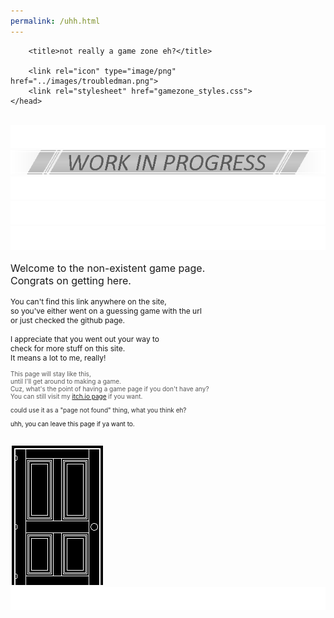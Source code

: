 ```yaml
---
permalink: /uhh.html
---
```

<!DOCTYPE html>
<html>
	<head>
		<meta name="viewport" content="width=device-width, initial-scale=1.0">
	
		<title>not really a game zone eh?</title>
	
		<link rel="icon" type="image/png" href="../images/troubledman.png">
		<link rel="stylesheet" href="gamezone_styles.css">
	</head>
<body>
	<div class="container">
		<br>
			<div class="scifi">
				<img src="../misc_zone/misc_images_misc/border.png" draggable="false">
				<br>
				<img src="../misc_zone/misc_images_misc/wip2.png" draggable="false">
				<br>
				<img style="transform:rotate(180deg)" src="../misc_zone/misc_images_misc/border_open.png" draggable="false">
				<br>
				<img src="../misc_zone/misc_images_misc/border_sides.png" draggable="false">
				<br>
				<img src="../misc_zone/misc_images_misc/border_open.png" draggable="false">
				<br>
				<p style="font-size: 16px;">
						Welcome to the non-existent game page.
						<br>
						Congrats on getting here.
				</p>
				<p style="font-size: 12px;">
						You can't find this link anywhere on the site,
					<br>
						so you've either went on a guessing game with the url
					<br>
						or just checked the github page.
					<br><br>
						I appreciate that you went out your way to
					<br>
						check for more stuff on this site.
					<br>
						It means a lot to me, really!
					</p>
					<p style="color: #595959; font-size: 10px;">
						This page will stay like this,
					<br>
						until I'll get around to making a game.
					<br>
						Cuz, what's the point of having a game page if you don't have any?
					<br>
						You can still visit my <a href="https://graverobertino.itch.io">itch.io page</a> if you want.
					<br>
				</p>
				<p style="color: #2D2D2D; font-size: 10px;">
					could use it as a "page not found" thing, what you think eh?
				</p>
				<p style="color: #111111; font-size: 10px;">uhh, you can leave this page if ya want to.</p>
				<br>
				<a href="../index.html"><img id="door" onmouseover="anim(door)" onmouseout="unAnim(door)" src="../misc_zone/misc_images_misc/door.png" draggable="false"> </a>
				<br>
				<img style="transform:rotate(180deg)" src="../misc_zone/misc_images_misc/border.png" draggable="false">
			</div>
		<br>
	</div>

<script>
			function anim(x) {
		switch(x) {
			case door:
				document.getElementById("door").src = "../misc_zone/misc_images_misc/door2.png";
			break;
		}
	}

	function unAnim(x) {
		switch(x) {
			case door:
				document.getElementById("door").src = "../misc_zone/misc_images_misc/door.png";
			break;
		}
	}
</script>
</body>
</html>